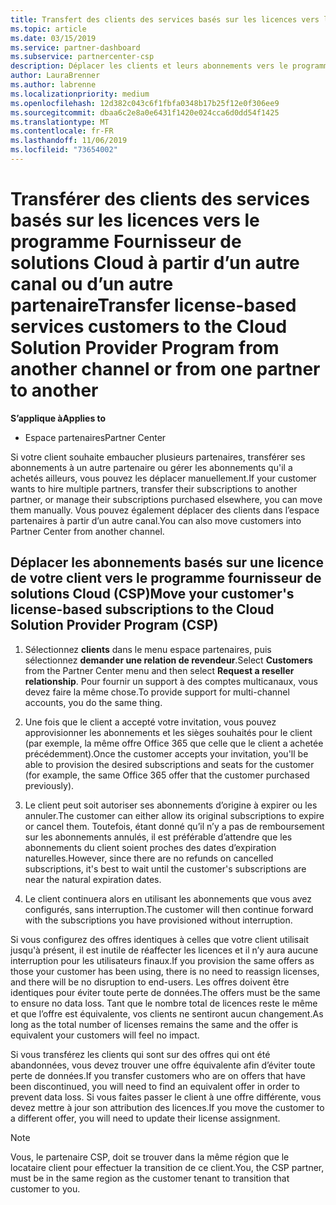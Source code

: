 ```yaml
---
title: Transfert des clients des services basés sur les licences vers le programme Fournisseur de solutions Cloud sur l'Espace partenaires | Espace partenaires
ms.topic: article
ms.date: 03/15/2019
ms.service: partner-dashboard
ms.subservice: partnercenter-csp
description: Déplacer les clients et leurs abonnements vers le programme fournisseur de solutions Cloud à partir d’un autre canal ou d’un autre partenaire.
author: LauraBrenner
ms.author: labrenne
ms.localizationpriority: medium
ms.openlocfilehash: 12d382c043c6f1fbfa0348b17b25f12e0f306ee9
ms.sourcegitcommit: dbaa6c2e8a0e6431f1420e024cca6d0dd54f1425
ms.translationtype: MT
ms.contentlocale: fr-FR
ms.lasthandoff: 11/06/2019
ms.locfileid: "73654002"
---
```

# <a name="transfer-license-based-services-customers-to-the-cloud-solution-provider-program-from-another-channel-or-from-one-partner-to-another"></a><span data-ttu-id="36e5c-103">Transférer des clients des services basés sur les licences vers le programme Fournisseur de solutions Cloud à partir d’un autre canal ou d’un autre partenaire</span><span class="sxs-lookup"><span data-stu-id="36e5c-103">Transfer license-based services customers to the Cloud Solution Provider Program from another channel or from one partner to another</span></span>

<span data-ttu-id="36e5c-104">**S’applique à**</span><span class="sxs-lookup"><span data-stu-id="36e5c-104">**Applies to**</span></span>

-  <span data-ttu-id="36e5c-105">Espace partenaires</span><span class="sxs-lookup"><span data-stu-id="36e5c-105">Partner Center</span></span>

<span data-ttu-id="36e5c-106">Si votre client souhaite embaucher plusieurs partenaires, transférer ses abonnements à un autre partenaire ou gérer les abonnements qu'il a achetés ailleurs, vous pouvez les déplacer manuellement.</span><span class="sxs-lookup"><span data-stu-id="36e5c-106">If your customer wants to hire multiple partners, transfer their subscriptions to another partner, or manage their subscriptions purchased elsewhere, you can move them manually.</span></span> <span data-ttu-id="36e5c-107">Vous pouvez également déplacer des clients dans l’espace partenaires à partir d’un autre canal.</span><span class="sxs-lookup"><span data-stu-id="36e5c-107">You can also move customers into Partner Center from another channel.</span></span>

## <a name="move-your-customers-license-based-subscriptions-to-the-cloud-solution-provider-program-csp"></a><span data-ttu-id="36e5c-108">Déplacer les abonnements basés sur une licence de votre client vers le programme fournisseur de solutions Cloud (CSP)</span><span class="sxs-lookup"><span data-stu-id="36e5c-108">Move your customer's license-based subscriptions to the Cloud Solution Provider Program (CSP)</span></span>

1. <span data-ttu-id="36e5c-109">Sélectionnez **clients** dans le menu espace partenaires, puis sélectionnez **demander une relation de revendeur**.</span><span class="sxs-lookup"><span data-stu-id="36e5c-109">Select **Customers** from the Partner Center menu and then select **Request a reseller relationship**.</span></span> <span data-ttu-id="36e5c-110">Pour fournir un support à des comptes multicanaux, vous devez faire la même chose.</span><span class="sxs-lookup"><span data-stu-id="36e5c-110">To provide support for multi-channel accounts, you do the same thing.</span></span>

2.  <span data-ttu-id="36e5c-111">Une fois que le client a accepté votre invitation, vous pouvez approvisionner les abonnements et les sièges souhaités pour le client (par exemple, la même offre Office 365 que celle que le client a achetée précédemment).</span><span class="sxs-lookup"><span data-stu-id="36e5c-111">Once the customer accepts your invitation, you'll be able to provision the desired subscriptions and seats for the customer (for example, the same Office 365 offer that the customer purchased previously).</span></span>

3. <span data-ttu-id="36e5c-112">Le client peut soit autoriser ses abonnements d’origine à expirer ou les annuler.</span><span class="sxs-lookup"><span data-stu-id="36e5c-112">The customer can either allow its original subscriptions to expire or cancel them.</span></span> <span data-ttu-id="36e5c-113">Toutefois, étant donné qu’il n’y a pas de remboursement sur les abonnements annulés, il est préférable d’attendre que les abonnements du client soient proches des dates d’expiration naturelles.</span><span class="sxs-lookup"><span data-stu-id="36e5c-113">However, since there are no refunds on cancelled subscriptions, it's best to wait until the customer's subscriptions are near the natural expiration dates.</span></span>

4. <span data-ttu-id="36e5c-114">Le client continuera alors en utilisant les abonnements que vous avez configurés, sans interruption.</span><span class="sxs-lookup"><span data-stu-id="36e5c-114">The customer will then continue forward with the subscriptions you have provisioned without interruption.</span></span>


<span data-ttu-id="36e5c-115">Si vous configurez des offres identiques à celles que votre client utilisait jusqu'à présent, il est inutile de réaffecter les licences et il n’y aura aucune interruption pour les utilisateurs finaux.</span><span class="sxs-lookup"><span data-stu-id="36e5c-115">If you provision the same offers as those your customer has been using, there is no need to reassign licenses, and there will be no disruption to end-users.</span></span> <span data-ttu-id="36e5c-116">Les offres doivent être identiques pour éviter toute perte de données.</span><span class="sxs-lookup"><span data-stu-id="36e5c-116">The offers must be the same to ensure no data loss.</span></span> <span data-ttu-id="36e5c-117">Tant que le nombre total de licences reste le même et que l’offre est équivalente, vos clients ne sentiront aucun changement.</span><span class="sxs-lookup"><span data-stu-id="36e5c-117">As long as the total number of licenses remains the same and the offer is equivalent your customers will feel no impact.</span></span>

<span data-ttu-id="36e5c-118">Si vous transférez les clients qui sont sur des offres qui ont été abandonnées, vous devez trouver une offre équivalente afin d’éviter toute perte de données.</span><span class="sxs-lookup"><span data-stu-id="36e5c-118">If you transfer customers who are on offers that have been discontinued, you will need to find an equivalent offer in order to prevent data loss.</span></span> <span data-ttu-id="36e5c-119">Si vous faites passer le client à une offre différente, vous devez mettre à jour son attribution des licences.</span><span class="sxs-lookup"><span data-stu-id="36e5c-119">If you move the customer to a different offer, you will need to update their license assignment.</span></span>

>[!NOTE]
><span data-ttu-id="36e5c-120">Vous, le partenaire CSP, doit se trouver dans la même région que le locataire client pour effectuer la transition de ce client.</span><span class="sxs-lookup"><span data-stu-id="36e5c-120">You, the CSP partner, must be in the same region as the customer tenant to transition that customer to you.</span></span> 



